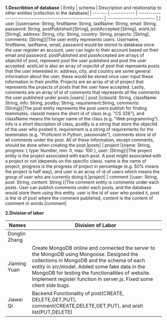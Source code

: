 **1.Describtion of database**
| Entity  | schema       | Description and relationship to other entities               |collection in the database|
| ------- | ------------ | ------------------------------------------------------------ | ------------------------ |
| user    |{username:   String, firstName:  String, lastName:   String, email:      String, password:   String, postPublished:[String], postAccepted:[String], wishList:   [String], address:    String, city:       String, country:    String, projects:   [String], comments:   [String]}|The user entity represents users. Username, firstName, lastName, email, password would be stored to database once the user register an account, user can login to their account based on their email and password. postPublished and postAccepted are arrays of objectId of post, represent post the user published and post the user accepted. wishList is also an array of onjectId of post that represents posts that the user interested in. address, city, and country are some general information about the user, these would be stored once user input these information in their profile. Projects are an array of id of project that represents the projects of posts that the user have accepted. Lastly, comments are an array of id of comments that represents all the comments the user published under posts.|users|
| post    |{classId:    String, className:  String,  info:       String, postby:     String, requirement:String, comments:   [String]}|The post entity represents the post users publish for finding teammates. classId means the short id of class (e.g. "CS 326"), and className means the longer name of the class (e.g. "Web programming"). info is a short discription of class, postBy is a string that store the objectId of the user who posted it. requirement is a string of requirements for the teammates (e.g. "Proficient in Python, passionate"), comments store id of all comments under the post. All of these information, except comments, should be done when creating the post.|posts|
| project |{name:       String, progress:   { type: Number, min: 0, max: 100 }, user:       [String]}|The project entity is the project associated with each post. A post might associated with a project or not (depends on the specific class). name is the name of project, progress is the progress of project in percentage (e.g. 50% means the project is half way), and user is an array of id of users which means the group of user who are currently doing it.|project|
| comment |{user:       String, post:       String, content:    String  }|The comment entity is comments under each posts. User can publish comments under each posts, and the database would store them using this entity. user is the id of user who posted it, post is the id of post where the comment published, content is the content of comment in words.|comment|







**2.Division of labor**

| Names         | Division of Labor                                            |
| ------------- | ------------------------------------------------------------ |
| Donglin Zhang |                                                              |
| Jiaming Yuan  | Create MongoDB online and connected the server to the MongoDB using Mongoose. Designed the collections in MongoDB and the schema of each entity in src/model. Added some fake data in the MongoDB for testing the functionalities of website. Implement register function in server.js. Fixed some client side bugs.|
| Jiawei Qi     | Backend Functionality of  post(CREATE, DELETE,GET,PUT), comment(CREATE,DELETE,GET,PUT), and wish list(PUT,DELETE) |
